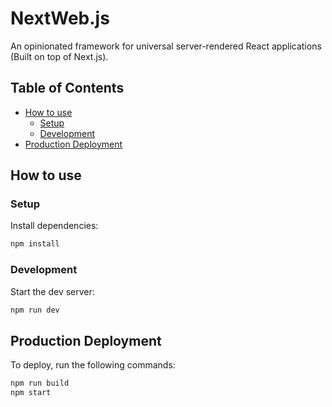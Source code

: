 # NextWeb.js
An opinionated framework for universal server-rendered React applications (Built on top of Next.js).

## Table of Contents

<!-- START doctoc generated TOC please keep comment here to allow auto update -->
<!-- DON'T EDIT THIS SECTION, INSTEAD RE-RUN doctoc TO UPDATE -->


- [How to use](#how-to-use)
  - [Setup](#setup)
  - [Development](#development)
- [Production Deployment](#production-deployment)

<!-- END doctoc generated TOC please keep comment here to allow auto update -->

## How to use

### Setup
Install dependencies:
```bash
npm install
```

### Development
Start the dev server:
```bash
npm run dev
```

## Production Deployment
To deploy, run the following commands:
```bash
npm run build
npm start
```

